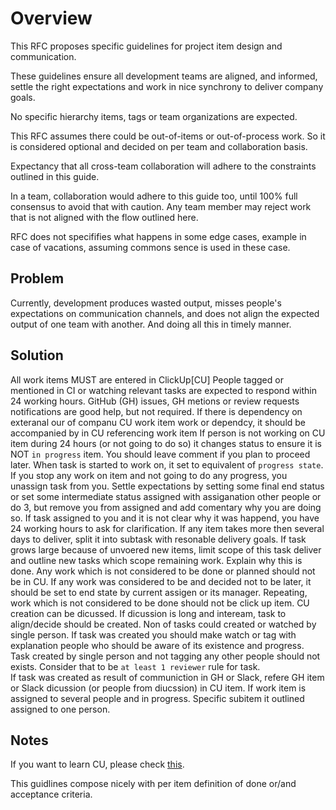 # Overview

This RFC proposes specific guidelines for project item design and communication. 

These guidelines ensure all development teams are aligned, and informed, settle the right expectations and work in nice synchrony to deliver company goals.

No specific hierarchy items, tags or team organizations are expected.

This RFC assumes there could be out-of-items or out-of-process work. 
So it is considered optional and decided on per team and collaboration basis.

Expectancy that all cross-team collaboration will adhere to the constraints outlined in this guide. 

In a team, collaboration would adhere to this guide too, until 100% full consensus to avoid that with caution. Any team member may reject work that is not aligned with the flow outlined here.

RFC does not specififies what happens in some edge cases, example in case of vacations, assuming commons sence is used in these case. 

## Problem

Currently, development produces wasted output, misses people's expectations on communication channels, and does not align the expected output of one team with another.  And doing all this in timely manner. 

## Solution

All work items MUST are entered in ClickUp[CU]
People tagged or mentioned in CI or watching relevant tasks are expected to respond within 24 working hours. 
GitHub (GH) issues, GH metions or review requests notifications are good help, but not required. 
If there is dependency on exteranal our of companu CU work item work or dependcy, it should be accompanied by in CU referencing work item
If person is not working on CU item during 24 hours (or not going to do so) it changes status to ensure it is NOT  `in progress` item. You should leave comment if you plan to proceed later.
When task is started to work on, it set to equivalent of `progress state`.
If you stop any work on item and not going to do any progress, you unassign task from you. Settle expectations by setting some final end status  or set some intermediate status assigned with assiganation other people or do 3, but remove you from assigned and add comentary why you are doing so.
If task assigned to you and it is not clear why it was happend, you have 24 working hours to ask for clarification.
If any item takes more then several days to deliver, split it into subtask with resonable delivery goals.
If task grows large because of unvoered new items, limit scope of this task deliver and outline new tasks which scope remaining work. Explain why this is done.
Any work which is not considered to be done or planned should not be in CU. 
If any work was considered to be and decided not to be later, it should be set to end state by current assigen or its manager.
Repeating, work which is not considered to be done should not be click up item.
CU creation can be dicussed. If dicussion is long and inteream, task to align/decide should be created.
Non of tasks could created or watched by single person. If task was created you should make watch or tag with explanation people who should be aware of its existence and progress.
Task created by single person and not tagging any other people should not exists. Consider that to be `at least 1 reviewer` rule for task.  
If task was created as result of communiction in GH or Slack, refere GH item or Slack dicussion (or people from diucssion) in CU item.
If work item is assigned to several people and in progress. Specific subitem it outlined assigned to one person.

## Notes

If you want to learn CU, please check [this](https://univerasity.clickup.com/page/course-catalog#level_novice,role_member).

This guidlines compose nicely with per item definition of done or/and acceptance criteria.



